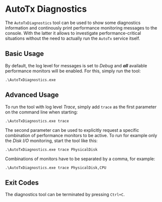 # AutoTx Diagnostics

The `AutoTxDiagnostics` tool can be used to show some diagnostics information
and continously print performance monitoring messages to the console. With the
latter it allows to investigate performance-critical situations without the need
to actually run the `AutoTx` service itself.

## Basic Usage

By default, the log level for messages is set to *Debug* and ***all*** available
performance monitors will be enabled. For this, simply run the tool:

```
.\AutoTxDiagnostics.exe
```

## Advanced Usage

To run the tool with log level *Trace*, simply add `trace` as the first
parameter on the command line when starting:

```
.\AutoTxDiagnostics.exe trace
```

The second parameter can be used to explicitly request a specific combination of
performance monitors to be active. To run for example only the *Disk I/O*
monitoring, start the tool like this:

```
.\AutoTxDiagnostics.exe trace PhysicalDisk
```

Combinations of monitors have to be separated by a comma, for example:

```
.\AutoTxDiagnostics.exe trace PhysicalDisk,CPU
```

## Exit Codes

The diagnostics tool can be terminated by pressing `Ctrl+C`.
